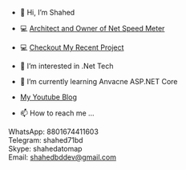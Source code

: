 - 👋 Hi, I’m Shahed
- 💻 <a href="https://apps.microsoft.com/store/detail/net-speed-meter/9NMBX01PXZ4L" rel="nofollow">Architect and Owner of Net Speed Meter</a>
- 💻 <a href="https://codecanyon.net/user/shaheddev" rel="nofollow">Checkout My Recent Project</a>
- 👀 I’m interested in .Net Tech
- 🌱 I’m currently learning Anvacne ASP.NET Core
- <a href="https://www.youtube.com/channel/UCdHAVwuNUtfqZRFVI6qf7mg" rel="nofollow">My Youtube Blog</a>


- 📫 How to reach me ...

WhatsApp: 8801674411603 <br />
Telegram: shahed71bd <br />
Skype: shahedatomap <br />
Email: shahedbddev@gmail.com <br />


<!---
shahedbd/shahedbd is a ✨ special ✨ repository because its `README.md` (this file) appears on your GitHub profile.
You can click the Preview link to take a look at your changes.
--->
